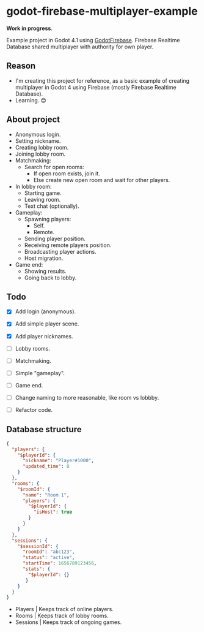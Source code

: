 # godot-firebase-multiplayer-example

**Work in progress**.

Example project in Godot 4.1 using [GodotFirebase](https://github.com/GodotNuts/GodotFirebase).
Firebase Realtime Database shared multiplayer with authority for own player.

## Reason

- I'm creating this project for reference, as a basic example of creating multiplayer in Godot 4 using Firebase (mostly Firebase Realtime Database).
- Learning. 😊



## About project

- Anonymous login.
- Setting nickname.
- Creating lobby room.
- Joining lobby room.
- Matchmaking:
	- Search for open rooms:
		- If open room exists, join it.
		- Else create new open room and wait for other players.
- In lobby room:
	- Starting game.
	- Leaving room.
	- Text chat (optionally).
- Gameplay:
	- Spawning players:
		- Self.
		- Remote.
	- Sending player position.
	- Receiving remote players position.
	- Broadcasting player actions.
	- Host migration.
- Game end:
	- Showing results.
	- Going back to lobby.


## Todo

- [x] Add login (anonymous).
- [x] Add simple player scene.
- [x] Add player nicknames.
- [ ] Lobby rooms.
- [ ] Matchmaking.
- [ ] Simple "gameplay".
- [ ] Game end.
- [ ] Change naming to more reasonable, like room vs lobbby.
- [ ] Refactor code.


## Database structure

```json
{
  "players": {
	"$playerId": {
	  "nickname": "Player#1000",
	  "updated_time": 0
	}
  },
  "rooms": {
	"$roomId": {
	  "name": "Room 1",
	  "players": {
		"$playerId": {
		  "isHost": true
		}
	  }
	}
  },
  "sessions": {
	"$sessionId": {
	  "roomId": "abc123",
	  "status": "active",
	  "startTime": 1656789123456,
	  "stats": {
		"$playerId": {}
	   }
	}
  }
}
```

- Players | Keeps track of online players.
- Rooms | Keeps track of lobby rooms.
- Sessions | Keeps track of ongoing games.

